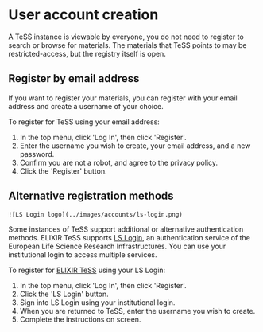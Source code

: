 # User account creation

A TeSS instance is viewable by everyone, you do not need to register to search or browse for materials. The materials that TeSS points to may be restricted-access, but the registry itself is open.

## Register by email address

If you want to register your materials, you can register with your email address and create a username of your choice. 

To register for TeSS using your email address:

1. In the top menu, click 'Log In', then click 'Register'.
2. Enter the username you wish to create, your email address, and a new password. 
3. Confirm you are not a robot, and agree to the privacy policy.
4. Click the 'Register' button.


## Alternative registration methods

```{margin}
![LS Login logo](../images/accounts/ls-login.png)
```

Some instances of TeSS support additional or alternative authentication methods. ELIXIR TeSS supports [LS Login](https://lifescience-ri.eu/ls-login/users/how-to-get-and-use-life-science-id.html), an authentication service of the European Life Science Research Infrastructures. You can use your institutional login to access multiple services.


To register for [ELIXIR TeSS](https://tess.elixir-europe.org/) using your LS Login:

1. In the top menu, click 'Log In', then click 'Register'.
2. Click the 'LS Login' button.
3. Sign into LS Login using your institutional login.
4. When you are returned to TeSS, enter the username you wish to create.
5. Complete the instructions on screen.
